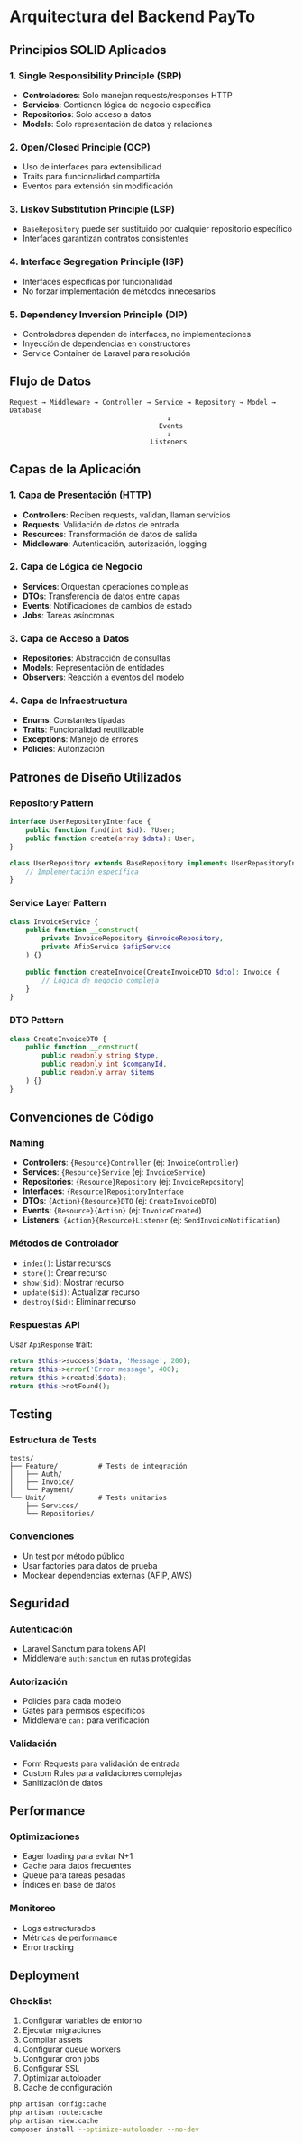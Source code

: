 # Arquitectura del Backend PayTo

## Principios SOLID Aplicados

### 1. Single Responsibility Principle (SRP)
- **Controladores**: Solo manejan requests/responses HTTP
- **Servicios**: Contienen lógica de negocio específica
- **Repositorios**: Solo acceso a datos
- **Models**: Solo representación de datos y relaciones

### 2. Open/Closed Principle (OCP)
- Uso de interfaces para extensibilidad
- Traits para funcionalidad compartida
- Eventos para extensión sin modificación

### 3. Liskov Substitution Principle (LSP)
- `BaseRepository` puede ser sustituido por cualquier repositorio específico
- Interfaces garantizan contratos consistentes

### 4. Interface Segregation Principle (ISP)
- Interfaces específicas por funcionalidad
- No forzar implementación de métodos innecesarios

### 5. Dependency Inversion Principle (DIP)
- Controladores dependen de interfaces, no implementaciones
- Inyección de dependencias en constructores
- Service Container de Laravel para resolución

## Flujo de Datos

```
Request → Middleware → Controller → Service → Repository → Model → Database
                                       ↓
                                     Events
                                       ↓
                                   Listeners
```

## Capas de la Aplicación

### 1. Capa de Presentación (HTTP)
- **Controllers**: Reciben requests, validan, llaman servicios
- **Requests**: Validación de datos de entrada
- **Resources**: Transformación de datos de salida
- **Middleware**: Autenticación, autorización, logging

### 2. Capa de Lógica de Negocio
- **Services**: Orquestan operaciones complejas
- **DTOs**: Transferencia de datos entre capas
- **Events**: Notificaciones de cambios de estado
- **Jobs**: Tareas asíncronas

### 3. Capa de Acceso a Datos
- **Repositories**: Abstracción de consultas
- **Models**: Representación de entidades
- **Observers**: Reacción a eventos del modelo

### 4. Capa de Infraestructura
- **Enums**: Constantes tipadas
- **Traits**: Funcionalidad reutilizable
- **Exceptions**: Manejo de errores
- **Policies**: Autorización

## Patrones de Diseño Utilizados

### Repository Pattern
```php
interface UserRepositoryInterface {
    public function find(int $id): ?User;
    public function create(array $data): User;
}

class UserRepository extends BaseRepository implements UserRepositoryInterface {
    // Implementación específica
}
```

### Service Layer Pattern
```php
class InvoiceService {
    public function __construct(
        private InvoiceRepository $invoiceRepository,
        private AfipService $afipService
    ) {}
    
    public function createInvoice(CreateInvoiceDTO $dto): Invoice {
        // Lógica de negocio compleja
    }
}
```

### DTO Pattern
```php
class CreateInvoiceDTO {
    public function __construct(
        public readonly string $type,
        public readonly int $companyId,
        public readonly array $items
    ) {}
}
```

## Convenciones de Código

### Naming
- **Controllers**: `{Resource}Controller` (ej: `InvoiceController`)
- **Services**: `{Resource}Service` (ej: `InvoiceService`)
- **Repositories**: `{Resource}Repository` (ej: `InvoiceRepository`)
- **Interfaces**: `{Resource}RepositoryInterface`
- **DTOs**: `{Action}{Resource}DTO` (ej: `CreateInvoiceDTO`)
- **Events**: `{Resource}{Action}` (ej: `InvoiceCreated`)
- **Listeners**: `{Action}{Resource}Listener` (ej: `SendInvoiceNotification`)

### Métodos de Controlador
- `index()`: Listar recursos
- `store()`: Crear recurso
- `show($id)`: Mostrar recurso
- `update($id)`: Actualizar recurso
- `destroy($id)`: Eliminar recurso

### Respuestas API
Usar `ApiResponse` trait:
```php
return $this->success($data, 'Message', 200);
return $this->error('Error message', 400);
return $this->created($data);
return $this->notFound();
```

## Testing

### Estructura de Tests
```
tests/
├── Feature/          # Tests de integración
│   ├── Auth/
│   ├── Invoice/
│   └── Payment/
└── Unit/             # Tests unitarios
    ├── Services/
    └── Repositories/
```

### Convenciones
- Un test por método público
- Usar factories para datos de prueba
- Mockear dependencias externas (AFIP, AWS)

## Seguridad

### Autenticación
- Laravel Sanctum para tokens API
- Middleware `auth:sanctum` en rutas protegidas

### Autorización
- Policies para cada modelo
- Gates para permisos específicos
- Middleware `can:` para verificación

### Validación
- Form Requests para validación de entrada
- Custom Rules para validaciones complejas
- Sanitización de datos

## Performance

### Optimizaciones
- Eager loading para evitar N+1
- Cache para datos frecuentes
- Queue para tareas pesadas
- Índices en base de datos

### Monitoreo
- Logs estructurados
- Métricas de performance
- Error tracking

## Deployment

### Checklist
1. Configurar variables de entorno
2. Ejecutar migraciones
3. Compilar assets
4. Configurar queue workers
5. Configurar cron jobs
6. Configurar SSL
7. Optimizar autoloader
8. Cache de configuración

```bash
php artisan config:cache
php artisan route:cache
php artisan view:cache
composer install --optimize-autoloader --no-dev
```
